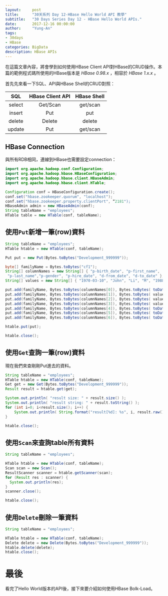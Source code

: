 ```yaml
---
layout:     post
title:      "30天系列 Day 12-HBase Hello World API 教學"
subtitle:   "30 Days Series Day 12 - HBase Hello World APIs."
date:       2017-12-16 00:00:00
author:     "Yung-An"
tags:
- 30days
- HBase
categories: BigData
description: HBase APIs
---
```


在這篇文章內容，將會學到如何使用HBase Client API對HBase的CRUD操作。本篇的範例程式碼所使用的HBase版本是 _HBase 0.98.x_ ，相容於 _HBase 1.x.x_ 。

首先先來看一下SQL、API與HBase Shell的CRUD對照：

SQL|HBase Client API|HBase Shell
:------:|:--------:|:--------:
select|Get/Scan|get/scan
insert|Put     |put
delete|Delete  |delete
update|Put     |get/scan

## HBase Connection

與所有RDB相同，連線到HBase也需要設定connection：

```java
import org.apache.hadoop.conf.Configuration;
import org.apache.hadoop.hbase.HBaseConfiguration;
import org.apache.hadoop.hbase.client.HBaseAdmin;
import org.apache.hadoop.hbase.client.HTable;

Configuration conf = HBaseConfiguration.create();
conf.set("hbase.zookeeper.quorum", "localhost");
conf.set("hbase.zookeeper.property.clientPort", “2181");  
HBaseAdmin admin = new HBaseAdmin(conf);
String tableName = "employees";
HTable table = new HTable(conf, tableName);
```

## 使用`Put`新增一筆(row)資料

```java
String tableName = "employees";
HTable htable = new HTable(conf, tableName);

Put put = new Put(Bytes.toBytes("Development_999999"));

byte[] familyName = Bytes.toBytes("cf1");
String[] columnNames = new String[] { "p-birth_date", "p-first_name",
 "p-last_name","p-gender", "p-hire_date", "d-from_date", "d-to_date" };
String[] values = new String[] { "1970-03-10", "John", "Li", "M", "1988-05-08", "1988-05-08", "9999-01-01" };

put.add(familyName, Bytes.toBytes(columnNames[0]), Bytes.toBytes( toDateValue(values[0]) ));
put.add(familyName, Bytes.toBytes(columnNames[1]), Bytes.toBytes( values[1] ));
put.add(familyName, Bytes.toBytes(columnNames[2]), Bytes.toBytes( values[2] ));
put.add(familyName, Bytes.toBytes(columnNames[3]), Bytes.toBytes( values[3] ));
put.add(familyName, Bytes.toBytes(columnNames[4]), Bytes.toBytes( toDateValue(values[4]) ));
put.add(familyName, Bytes.toBytes(columnNames[5]), Bytes.toBytes( toDateValue(values[5]) ));
put.add(familyName, Bytes.toBytes(columnNames[6]), Bytes.toBytes( toDateValue(values[6]) ));

htable.put(put);

htable.close();
```

## 使用`Get`查詢一筆(row)資料

現在我們來查剛剛Put進去的資料。

```java
String tableName = "employees";
HTable htable = new HTable(conf, tableName);
Get get = new Get(Bytes.toBytes("Development_999999"));  
Result result = htable.get(get);

System.out.println( "result size: " + result.size() );
System.out.println( "result string: " + result.toString() );
for (int i=0; i<result.size(); i++) {
    System.out.println( String.format("result[%d]: %s", i, result.raw()[i].toString()));
}

htable.close();
```

## 使用`Scan`來查詢table所有資料

```java
String tableName = "employees";

HTable htable = new HTable(conf, tableName);
Scan scan = new Scan();
ResultScanner scanner = htable.getScanner(scan);
for (Result res : scanner) {
  System.out.println(res);
}
scanner.close();

htable.close();
```

## 使用`Delete`刪除一筆資料

```java
String tableName = "employees";

HTable htable = new HTable(conf, tableName);
Delete delete = new Delete(Bytes.toBytes("Development_999999"));  
htable.delete(delete);
htable.close();
```

# 最後

看完了Hello World版本的API後，接下來要介紹如何使用HBase Bolk-Load。
